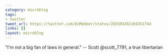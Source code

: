 ```yaml
---
category: microblog
tags:
- twitter
tweet_url: https://twitter.com/ExMember/status/285594292104351744
links: []
layout: microblog
---
```

"I'm not a big fan of laws in general." -- Scott @scott_7791, a true libertarian
